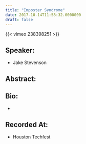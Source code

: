 ```yaml
---
title: "Imposter Syndrome"
date: 2017-10-14T11:58:32.0000000
draft: false
---
```


{{< vimeo 238398251 >}}

## Speaker:

 - Jake Stevenson

## Abstract:



## Bio:

 - 

## Recorded At:

 - Houston Techfest

